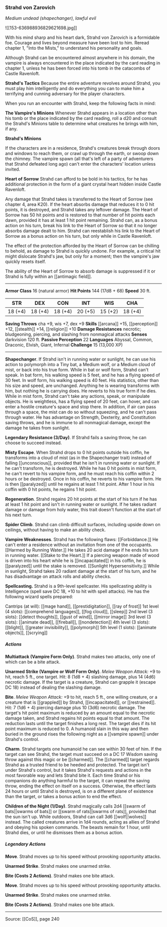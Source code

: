 ### Strahd von Zarovich
_Medium undead (shapechanger), lawful evil_

![[153-636988936829621698.jpg]]

With his mind sharp and his heart dark, Strahd von Zarovich is a formidable foe. Courage and lives beyond measure have been lost to him. Reread chapter 1, "Into the Mists," to understand his personality and goals.

Although Strahd can be encountered almost anywhere in his domain, the vampire is always encountered in the place indicated by the card reading in chapter 1, unless he has been forced into his tomb in the catacombs of Castle Ravenloft.


**Strahd's Tactics** Because the entire adventure revolves around Strahd, you must play him intelligently and do everything you can to make him a terrifying and cunning adversary for the player characters.

When you run an encounter with Strahd, keep the following facts in mind:




**The Vampire's Minions** Whenever Strahd appears in a location other than his tomb or the place indicated by the card reading, roll a d20 and consult the Strahd's Minions table to determine what creatures he brings with him, if any.


**Strahd's Minions** 

If the characters are in a residence, Strahd's creatures break through doors and windows to reach them, or crawl up through the earth, or swoop down the chimney. The vampire spawn (all that's left of a party of adventurers that Strahd defeated long ago) can't enter the characters' location unless invited.


**Heart of Sorrow** Strahd can afford to be bold in his tactics, for he has additional protection in the form of a giant crystal heart hidden inside Castle Ravenloft.

Any damage that Strahd takes is transferred to the Heart of Sorrow (see chapter 4, area K20). If the heart absorbs damage that reduces it to 0 hit points, it is destroyed, and Strahd takes any leftover damage. The Heart of Sorrow has 50 hit points and is restored to that number of hit points each dawn, provided it has at least 1 hit point remaining. Strahd can, as a bonus action on his turn, break his link to the Heart of Sorrow so that it no longer absorbs damage dealt to him. Strahd can reestablish his link to the Heart of Sorrow as a bonus action on his turn, but only while in Castle Ravenloft.

The effect of the protection afforded by the Heart of Sorrow can be chilling to behold, as damage to Strahd is quickly undone. For example, a critical hit might dislocate Strahd's jaw, but only for a moment; then the vampire's jaw quickly resets itself.

The ability of the Heart of Sorrow to absorb damage is suppressed if it or Strahd is fully within an [[antimagic field]].






---

**Armor Class** 16 (natural armor)
**Hit Points** 144 (17d8 + 68)
**Speed** 30 ft.

| STR     | DEX     | CON     | INT     | WIS     | CHA     |
|---------|---------|---------|---------|---------|---------|
| 18 (+4) | 18 (+4) | 18 (+4) | 20 (+5) | 15 (+2) | 18 (+4) |

**Saving Throws** cha +9, wis +7, dex +9
**Skills** [[arcana]] +15, [[perception]] +12, [[stealth]] +14, [[religion]] +10
**Damage Resistances** necrotic; bludgeoning, piercing, and slashing from nonmagical attacks
**Senses** darkvision 120 ft.
**Passive Perception** 22
**Languages** Abyssal, Common, Draconic, Elvish, Giant, Infernal
**Challenge** 15 (13,000 XP)

---

**Shapechanger**. If Strahd isn't in running water or sunlight, he can use his action to polymorph into a Tiny bat, a Medium wolf, or a Medium cloud of mist, or back into his true form. While in bat or wolf form, Strahd can't speak. In bat form, his walking speed is 5 feet, and he has a flying speed of 30 feet. In wolf form, his walking speed is 40 feet. His statistics, other than his size and speed, are unchanged. Anything he is wearing transforms with him, but nothing he is carrying does. He reverts to his true form if he dies. While in mist form, Strahd can't take any actions, speak, or manipulate objects. He is weightless, has a flying speed of 20 feet, can hover, and can enter a hostile creature's space and stop there. In addition, if air can pass through a space, the mist can do so without squeezing, and he can't pass through water. He has advantage on Strength, Dexterity, and Constitution saving throws, and he is immune to all nonmagical damage, except the damage he takes from sunlight.

**Legendary Resistance (3/Day)**. If Strahd fails a saving throw, he can choose to succeed instead.

**Misty Escape**. When Strahd drops to 0 hit points outside his coffin, he transforms into a cloud of mist (as in the Shapechanger trait) instead of falling [[unconscious]], provided that he isn't in running water or sunlight. If he can't transform, he is destroyed. While he has 0 hit points in mist form, he can't revert to his vampire form, and he must reach his coffin within 2 hours or be destroyed. Once in his coffin, he reverts to his vampire form. He is then [[paralyzed]] until he regains at least 1 hit point. After 1 hour in his coffin with 0 hit points, he regains 1 hit point.

**Regeneration**. Strahd regains 20 hit points at the start of his turn if he has at least 1 hit point and isn't in running water or sunlight. If he takes radiant damage or damage from holy water, this trait doesn't function at the start of his next turn.

**Spider Climb**. Strahd can climb difficult surfaces, including upside down on ceilings, without having to make an ability check.

**Vampire Weaknesses**. Strahd has the following flaws: [[Forbiddance.]] He can't enter a residence without an invitation from one of the occupants. [[Harmed by Running Water.]] He takes 20 acid damage if he ends his turn in running water. [[Stake to the Heart.]] If a piercing weapon made of wood is driven into his heart while he is [[incapacitated]] in his coffin, he is [[paralyzed]] until the stake is removed. [[Sunlight Hypersensitivity.]] While in sunlight, Strahd takes 20 radiant damage at the start of his turn, and he has disadvantage on attack rolls and ability checks.

**Spellcasting.** Strahd is a 9th-level spellcaster. His spellcasting ability is Intelligence (spell save DC 18, +10 to hit with spell attacks). He has the following wizard spells prepared:

Cantrips (at will): [[mage hand]], [[prestidigitation]], [[ray of frost]]
1st level (4 slots): [[comprehend languages]], [[fog cloud]], [[sleep]]
2nd level (3 slots): [[detect thoughts]], [[gust of wind]], [[mirror image]]
3rd level (3 slots): [[animate dead]], [[fireball]], [[nondetection]]
4th level (3 slots): [[blight]], [[greater invisibility]], [[polymorph]]
5th level (1 slots): [[animate objects]], [[scrying]]

##### Actions
**Multiattack (Vampire Form Only)**. Strahd makes two attacks, only one of which can be a bite attack.

**Unarmed Strike (Vampire or Wolf Form Only)**. _Melee Weapon Attack:_ +9 to hit, reach 5 ft., one target. Hit: 8 (1d8 + 4) slashing damage, plus 14 (4d6) necrotic damage. If the target is a creature, Strahd can grapple it (escape DC 18) instead of dealing the slashing damage.

**Bite**. _Melee Weapon Attack:_ +9 to hit, reach 5 ft., one willing creature, or a creature that is [[grappled]] by Strahd, [[incapacitated]], or [[restrained]]. Hit: 7 (1d6 + 4) piercing damage plus 10 (3d6) necrotic damage. The target's hit point maximum is reduced by an amount equal to the necrotic damage taken, and Strahd regains hit points equal to that amount. The reduction lasts until the target finishes a long rest. The target dies if its hit point maximum is reduced to 0. A humanoid slain in this way and then buried in the ground rises the following night as a [[vampire spawn]] under Strahd's control.

**Charm**. Strahd targets one humanoid he can see within 30 feet of him. If the target can see Strahd, the target must succeed on a DC 17 Wisdom saving throw against this magic or be [[charmed]]. The [[charmed]] target regards Strahd as a trusted friend to be heeded and protected. The target isn't under Strahd's control, but it takes Strahd's requests and actions in the most favorable way and lets Strahd bite it. Each time Strahd or his companions do anything harmful to the target, it can repeat the saving throw, ending the effect on itself on a success. Otherwise, the effect lasts 24 hours or until Strahd is destroyed, is on a different plane of existence than the target, or takes a bonus action to end the effect.

**Children of the Night (1/Day)**. Strahd magically calls 2d4 [[swarm of bats||swarms of bats]] or [[swarm of rats||swarms of rats]], provided that the sun isn't up. While outdoors, Strahd can call 3d6 [[wolf||wolves]] instead. The called creatures arrive in 1d4 rounds, acting as allies of Strahd and obeying his spoken commands. The beasts remain for 1 hour, until Strahd dies, or until he dismisses them as a bonus action.

##### Legendary Actions
**Move**. Strahd moves up to his speed without provoking opportunity attacks.

**Unarmed Strike**. Strahd makes one unarmed strike.

**Bite (Costs 2 Actions)**. Strahd makes one bite attack.

**Move**. Strahd moves up to his speed without provoking opportunity attacks.

**Unarmed Strike**. Strahd makes one unarmed strike.

**Bite (Costs 2 Actions)**. Strahd makes one bite attack.


---

Source: [[CoS]], page 240